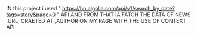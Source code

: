  IN  this project  i used  " https://hn.algolia.com/api/v1/search_by_date?tags=story&page=0 "  API AND  FROM THAT IA FATCH THE DATA 
 OF NEWS ,URL,  CRAETED AT ,AUTHOR  ON MY PAGE WITH THE USE OF CONTEXT API  
  
